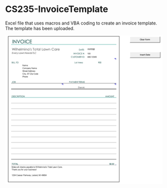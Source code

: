 # CS235-InvoiceTemplate
Excel file that uses macros and VBA coding to create an invoice template. The template has been uploaded.

![](invoice.png)
